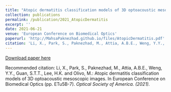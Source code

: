 ```yaml
---
title: "Atopic dermatitis classification models of 3D optoacoustic mesoscopic images"
collection: publications
permalink: /publication/2021_AtopicDermatitis
excerpt: ''
date: 2021-06-21
venue: 'European Conference on Biomedical Optics'
paperurl: 'http://MahsaPaknezhad.github.io/files/AtopicDermatitis.pdf'
citation: 'Li, X., Park, S., Paknezhad, M., Attia, A.B.E., Weng, Y.Y., Guan, S.T.T., Lee, H.K. and Olivo, M.: Atopic dermatitis classification models of 3D optoacoustic mesoscopic images. In European Conference on Biomedical Optics (pp. ETu5B-7). <i>Optical Society of America<i>. (2021).'
---
```


[Download paper here](http://MahsaPaknezhad.github.io/files/AtopicDermatitis.pdf)

Recommended citation: Li, X., Park, S., Paknezhad, M., Attia, A.B.E., Weng, Y.Y., Guan, S.T.T., Lee, H.K. and Olivo, M.: Atopic dermatitis classification models of 3D optoacoustic mesoscopic images. In European Conference on Biomedical Optics (pp. ETu5B-7). <i>Optical Society of America<i>. (2021).
